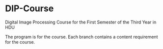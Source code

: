 # DIP-Course
Digital Image Processing Course for the First Semester of the Third Year in HDU

The program is for the course.
Each branch contains a content requirement for the course.

